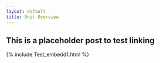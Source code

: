 ```yaml
---
layout: default
title: Unit Overview
---
```


## This is a placeholder post to test linking


{% include Test_embedd1.html %}
